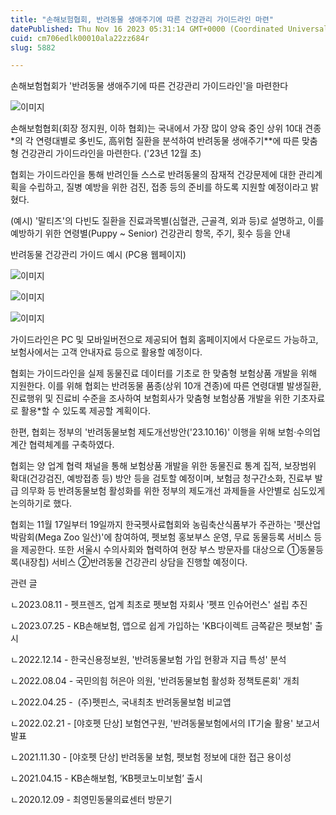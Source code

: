 ```yaml
---
title: "손해보험협회, 반려동물 생애주기에 따른 건강관리 가이드라인 마련"
datePublished: Thu Nov 16 2023 05:31:14 GMT+0000 (Coordinated Universal Time)
cuid: cm706edlk00010ala22zz684r
slug: 5882

---
```



손해보험협회가 '반려동물 생애주기에 따른 건강관리 가이드라인'을 마련한다

![이미지](https://cdn.hashnode.com/res/hashnode/image/upload/v1739259826888/3b88bf83-00f7-4b08-99f3-6dd1be4fb7ec.png)

손해보험협회(회장 정지원, 이하 협회)는 국내에서 가장 많이 양육 중인 상위 10대 견종*의 각 연령대별로 多빈도, 高위험 질환을 분석하여 반려동물 생애주기**에 따른 맞춤형 건강관리 가이드라인을 마련한다. ('23년 12월 초)

협회는 가이드라인을 통해 반려인들 스스로 반려동물의 잠재적 건강문제에 대한 관리계획을 수립하고, 질병 예방을 위한 검진, 접종 등의 준비를 하도록 지원할 예정이라고 밝혔다.

(예시) '말티즈'의 다빈도 질환을 진료과목별(심혈관, 근골격, 외과 등)로 설명하고, 이를 예방하기 위한 연령별(Puppy ~ Senior) 건강관리 항목, 주기, 횟수 등을 안내

반려동물 건강관리 가이드 예시 (PC용 웹페이지)

![이미지](https://cdn.hashnode.com/res/hashnode/image/upload/v1739259829208/d2d7de78-53b2-4243-8e4b-015707c01db2.jpeg)

![이미지](https://cdn.hashnode.com/res/hashnode/image/upload/v1739259831331/63ef3907-5fa1-421d-b9f8-1ab0d86454c4.jpeg)

![이미지](https://cdn.hashnode.com/res/hashnode/image/upload/v1739259833441/e0d4ef77-e1ae-468f-830b-61135d79b3ea.jpeg)

가이드라인은 PC 및 모바일버전으로 제공되어 협회 홈페이지에서 다운로드 가능하고, 보험사에서는 고객 안내자료 등으로 활용할 예정이다.

협회는 가이드라인을 실제 동물진료 데이터를 기초로 한 맞춤형 보험상품 개발을 위해 지원한다. 이를 위해 협회는 반려동물 품종(상위 10개 견종)에 따른 연령대별 발생질환, 진료행위 및 진료비 수준을 조사하여 보험회사가 맞춤형 보험상품 개발을 위한 기초자료로 활용*할 수 있도록 제공할 계획이다.

한편, 협회는 정부의 '반려동물보험 제도개선방안('23.10.16)' 이행을 위해 보험‧수의업계간 협력체계를 구축하였다.

협회는 양 업계 협력 채널을 통해 보험상품 개발을 위한 동물진료 통계 집적, 보장범위 확대(건강검진, 예방접종 등) 방안 등을 검토할 예정이며, 보험금 청구간소화, 진료부 발급 의무화 등 반려동물보험 활성화를 위한 정부의 제도개선 과제들을 사안별로 심도있게 논의하기로 했다.

협회는 11월 17일부터 19일까지 한국펫사료협회와 농림축산식품부가 주관하는 '펫산업 박람회(Mega Zoo 일산)'에 참여하여, 펫보험 홍보부스 운영, 무료 동물등록 서비스 등을 제공한다. 또한 서울시 수의사회와 협력하여 현장 부스 방문자를 대상으로 ①동물등록(내장칩) 서비스 ②반려동물 건강관리 상담을 진행할 예정이다.

관련 글

ㄴ2023.08.11 - 펫프렌즈, 업계 최초로 펫보험 자회사 '펫프 인슈어런스' 설립 추진

ㄴ2023.07.25 - KB손해보험, 앱으로 쉽게 가입하는 'KB다이렉트 금쪽같은 펫보험' 출시

ㄴ2022.12.14 - 한국신용정보원, '반려동물보험 가입 현황과 지급 특성' 분석

ㄴ2022.08.04 - 국민의힘 허은아 의원, '반려동물보험 활성화 정책토론회' 개최

ㄴ2022.04.25 -  (주)펫핀스, 국내최초 반려동물보험 비교앱

ㄴ2022.02.21 - [야호펫 단상] 보험연구원, '반려동물보험에서의 IT기술 활용' 보고서 발표

ㄴ2021.11.30 - [야호펫 단상] 반려동물 보험, 펫보험 정보에 대한 접근 용이성

ㄴ2021.04.15 - KB손해보험, ‘KB펫코노미보험’ 출시

ㄴ2020.12.09 - 최영민동물의료센터 방문기